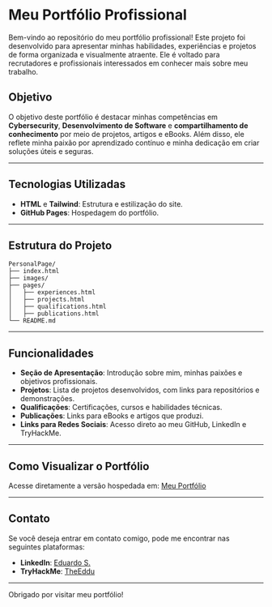 # Meu Portfólio Profissional

Bem-vindo ao repositório do meu portfólio profissional! Este projeto foi desenvolvido para apresentar minhas habilidades, experiências e projetos de forma organizada e visualmente atraente. Ele é voltado para recrutadores e profissionais interessados em conhecer mais sobre meu trabalho.

## Objetivo

O objetivo deste portfólio é destacar minhas competências em **Cybersecurity**, **Desenvolvimento de Software** e **compartilhamento de conhecimento** por meio de projetos, artigos e eBooks. Além disso, ele reflete minha paixão por aprendizado contínuo e minha dedicação em criar soluções úteis e seguras.

---

## Tecnologias Utilizadas

- **HTML** e **Tailwind**: Estrutura e estilização do site.
- **GitHub Pages**: Hospedagem do portfólio.

---

## Estrutura do Projeto

```plaintext
PersonalPage/
├── index.html
├── images/     
├── pages/              
│   ├── experiences.html   
│   ├── projects.html 
│   ├── qualifications.html  
│   ├── publications.html  
└── README.md     
```

---

## Funcionalidades

- **Seção de Apresentação**: Introdução sobre mim, minhas paixões e objetivos profissionais.
- **Projetos**: Lista de projetos desenvolvidos, com links para repositórios e demonstrações.
- **Qualificações**: Certificações, cursos e habilidades técnicas.
- **Publicações**: Links para eBooks e artigos que produzi.
- **Links para Redes Sociais**: Acesso direto ao meu GitHub, LinkedIn e TryHackMe.

---

## Como Visualizar o Portfólio

Acesse diretamente a versão hospedada em: [Meu Portfólio](https://theeddu.github.io/PersonalPortfolioPage/)

---

## Contato

Se você deseja entrar em contato comigo, pode me encontrar nas seguintes plataformas:

- **LinkedIn**: [Eduardo S.](https://www.linkedin.com/in/eduardo-s-b39896205/)
- **TryHackMe**: [TheEddu](https://tryhackme.com/p/TheEddu)

---

Obrigado por visitar meu portfólio!